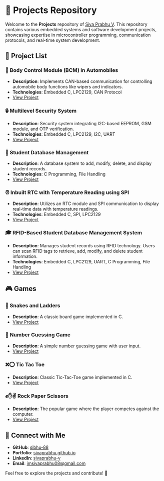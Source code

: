 # 📂 Projects Repository

Welcome to the **Projects** repository of [Siva Prabhu V](https://github.com/sibhu-88). This repository contains various embedded systems and software development projects, showcasing expertise in microcontroller programming, communication protocols, and real-time system development.

## 📌 Project List

### 🚗 Body Control Module (BCM) in Automobiles
- **Description**: Implements CAN-based communication for controlling automobile body functions like wipers and indicators.
- **Technologies**: Embedded C, LPC2129, CAN Protocol
- [View Project](https://github.com/sibhu-88/Projects/tree/main/Body-Control-Module)

### 🔒 Multilevel Security System
- **Description**: Security system integrating I2C-based EEPROM, GSM module, and OTP verification.
- **Technologies**: Embedded C, LPC2129, I2C, UART
- [View Project](https://github.com/sibhu-88/Projects/tree/main/Multilevel-Security-System)

### 🏫 Student Database Management
- **Description**: A database system to add, modify, delete, and display student records.
- **Technologies**: C Programming, File Handling
- [View Project](https://github.com/sibhu-88/Projects/tree/main/STUDENTS_DATABASE)

### ⏰ Inbuilt RTC with Temperature Reading using SPI
- **Description**: Utilizes an RTC module and SPI communication to display real-time data with temperature readings.
- **Technologies**: Embedded C, SPI, LPC2129
- [View Project](https://github.com/sibhu-88/Projects/tree/main/INBUILD_RTC_ARM)

### 🎓 RFID-Based Student Database Management System
- **Description**: Manages student records using RFID technology. Users can scan RFID tags to retrieve, add, modify, and delete student information.
- **Technologies**: Embedded C, LPC2129, UART, C Programming, File Handling
- [View Project](https://github.com/sibhu-88/Projects/tree/main/RFID_STUDENTS_RECORD)

## 🎮 Games
### 🎲 Snakes and Ladders
- **Description**: A classic board game implemented in C.
- [View Project](https://github.com/sibhu-88/Projects/tree/main/Game/snakesAndLadders.c)

### 🔢 Number Guessing Game
- **Description**: A simple number guessing game with user input.
- [View Project](https://github.com/sibhu-88/Projects/tree/main/Game/Number_Guessing.c)

### ❌⭕ Tic Tac Toe
- **Description**: Classic Tic-Tac-Toe game implemented in C.
- [View Project](https://github.com/sibhu-88/Projects/tree/main/Game/Tic_Tac_Toe.c)

### ✊✋✌️ Rock Paper Scissors
- **Description**: The popular game where the player competes against the computer.
- [View Project](https://github.com/sibhu-88/Projects/tree/main/Game/Rock_Paper_Scissors.c)

## 🔗 Connect with Me
- **GitHub**: [sibhu-88](https://github.com/sibhu-88)
- **Portfolio**: [sivaprabhu.github.io](https://sibhu-88.github.io/sivaprabhu.github.io/)
- **LinkedIn**: [sivaprabhu-v](https://www.linkedin.com/in/sivaprabhu-v/)
- **Email**: [imsivaprabhu08@gmail.com](mailto:imsivaprabhu08@gmail.com)

Feel free to explore the projects and contribute! 🚀
